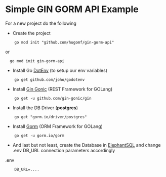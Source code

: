 # Simple GIN GORM API Example


For a new project do the following


- Create the project

```
    go mod init "github.com/hugomf/gin-gorm-api"  
```
or 

```
  go mod init gin-gorm-api
```

- Install Go [DotEnv](https://github.com/joho/godotenv) (to setup our env variables)

```
    go get github.com/joho/godotenv 
```

- Install [Gin Gonic](https://gin-gonic.com/) (REST Framework for GOLang)
```
    go get -u github.com/gin-gonic/gin
```

- Install the DB Driver (__postgres__)
```
    go get "gorm.io/driver/postgres"
```
- Install [Gorm](https://gorm.io/index.html) (ORM Framework for GOLang)
```
    go get -u gorm.io/gorm
```

- And last but not least, create the Database in [ElephantSQL](https://www.elephantsql.com/) and change .env DB_URL connection parameters accordingly

.env
```
    DB_URL=....
```